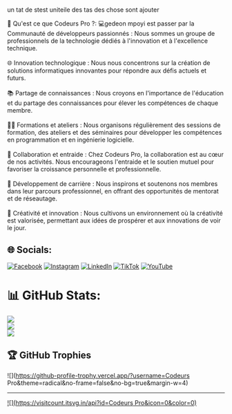 # 
un tat de stest uniteile 
des tas des chose sont ajouter 


💫 Qu'est ce que Codeurs Pro ?:
💻gedeon mpoyi est passer par la  Communauté de développeurs passionnés : Nous sommes un groupe de professionnels de la technologie dédiés à l'innovation et à l'excellence technique.<br><br>🌐 Innovation technologique : Nous nous concentrons sur la création de solutions informatiques innovantes pour répondre aux défis actuels et futurs.<br><br>📚 Partage de connaissances : Nous croyons en l'importance de l'éducation et du partage des connaissances pour élever les compétences de chaque membre.<br><br>👩‍🏫 Formations et ateliers : Nous organisons régulièrement des sessions de formation, des ateliers et des séminaires pour développer les compétences en programmation et en ingénierie logicielle.<br><br>🤝 Collaboration et entraide : Chez Codeurs Pro, la collaboration est au cœur de nos activités. Nous encourageons l'entraide et le soutien mutuel pour favoriser la croissance personnelle et professionnelle.<br><br>🌱 Développement de carrière : Nous inspirons et soutenons nos membres dans leur parcours professionnel, en offrant des opportunités de mentorat et de réseautage.<br><br>🎨 Créativité et innovation : Nous cultivons un environnement où la créativité est valorisée, permettant aux idées de prospérer et aux innovations de voir le jour.


## 🌐 Socials:
[![Facebook](https://img.shields.io/badge/Facebook-%231877F2.svg?logo=Facebook&logoColor=white)](https://facebook.com/codeurspro) [![Instagram](https://img.shields.io/badge/Instagram-%23E4405F.svg?logo=Instagram&logoColor=white)](https://instagram.com/codeurspro) [![LinkedIn](https://img.shields.io/badge/LinkedIn-%230077B5.svg?logo=linkedin&logoColor=white)](https://linkedin.com/in/codeurspro) [![TikTok](https://img.shields.io/badge/TikTok-%23000000.svg?logo=TikTok&logoColor=white)](https://tiktok.com/@codeurspro) [![YouTube](https://img.shields.io/badge/YouTube-%23FF0000.svg?logo=YouTube&logoColor=white)](https://youtube.com/@codeurspro) 
# 📊 GitHub Stats:
![](https://github-readme-stats.vercel.app/api?username=CodeursPro&theme=dark&hide_border=false&include_all_commits=false&count_private=false)<br/>
![](https://github-readme-streak-stats.herokuapp.com/?user=CodeursPro&theme=dark&hide_border=false)<br/>
![](https://github-readme-stats.vercel.app/api/top-langs/?username=CodeursPro&theme=dark&hide_border=false&include_all_commits=false&count_private=false&layout=compact)

## 🏆 GitHub Trophies
![](https://github-profile-trophy.vercel.app/?username=Codeurs Pro&theme=radical&no-frame=false&no-bg=true&margin-w=4)

---
[![](https://visitcount.itsvg.in/api?id=Codeurs Pro&icon=0&color=0)](https://visitcount.itsvg.in)

<!-- Proudly created with GPRM ( https://gprm.itsvg.in ) -->
